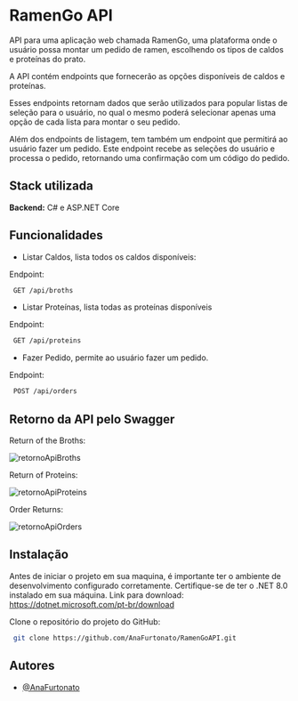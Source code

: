 
# RamenGo API

API para uma aplicação web chamada RamenGo, uma plataforma onde o usuário possa montar um pedido de ramen, escolhendo os tipos de caldos e proteínas do prato.

A API contém endpoints que fornecerão as opções disponíveis de caldos e proteínas.

Esses endpoints retornam dados que serão utilizados para popular listas de seleção para o usuário, no qual o mesmo poderá selecionar apenas uma opção de cada lista para montar o seu pedido.

Além dos endpoints de listagem, tem também um endpoint que permitirá ao usuário fazer um pedido. Este endpoint recebe as seleções do usuário e processa o pedido, retornando uma confirmação com um código do pedido.





## Stack utilizada

**Backend:** C# e ASP.NET Core


## Funcionalidades

- Listar Caldos, lista todos os caldos disponíveis:

Endpoint: 
```bash
 GET /api/broths
```

- Listar Proteínas, lista todas as proteínas disponíveis

Endpoint: 
```bash
 GET /api/proteins
```

- Fazer Pedido, permite ao usuário fazer um pedido.

Endpoint: 
```bash
 POST /api/orders
```


## Retorno da API pelo Swagger

Return of the Broths:

![retornoApiBroths](https://github.com/AnaFurtonato/RamenGoAPI/assets/79214802/f7d1d88a-8e57-4ed3-9219-663e0d622676)

Return of Proteins:

![retornoApiProteins](https://github.com/AnaFurtonato/RamenGoAPI/assets/79214802/c7c52f38-b344-4abd-8f94-b0c0fa358107)

Order Returns:

![retornoApiOrders](https://github.com/AnaFurtonato/RamenGoAPI/assets/79214802/dc63d4d9-7262-4342-b89b-7e449272dcf2)




## Instalação

Antes de iniciar o projeto em sua maquina, é importante ter o ambiente de desenvolvimento configurado corretamente. Certifique-se de ter o .NET 8.0 instalado em sua máquina. Link para download: https://dotnet.microsoft.com/pt-br/download

Clone o repositório do projeto do GitHub:

```bash
 git clone https://github.com/AnaFurtonato/RamenGoAPI.git
```
    
## Autores

- [@AnaFurtonato](https://github.com/AnaFurtonato)

